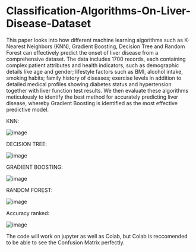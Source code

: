 # Classification-Algorithms-On-Liver-Disease-Dataset
This paper looks into how different machine learning algorithms such as K-Nearest Neighbors
(KNN), Gradient Boosting, Decision Tree and Random Forest can effectively predict the onset
of liver disease from a comprehensive dataset. The data includes 1700 records, each containing
complex patient attributes and health indicators, such as demographic details like age and
gender; lifestyle factors such as BMI, alcohol intake, smoking habits; family history of diseases;
exercise levels in addition to detailed medical profiles showing diabetes status and hypertension
together with liver function test results. We then evaluate these algorithms meticulously to
identify the best method for accurately predicting liver disease, whereby Gradient Boosting is
identified as the most effective predictive model.

KNN:

![image](https://github.com/Duaa-Ali/Classification-Algorithms-On-Liver-Disease-Dataset/assets/75847172/9c668b47-6bfd-4d73-93a1-b0d572c7fc4a)

DECISION TREE:

![image](https://github.com/Duaa-Ali/Classification-Algorithms-On-Liver-Disease-Dataset/assets/75847172/1b4feaa3-6cee-41cd-9b12-e47224899c0a)

GRADIENT BOOSTING:

![image](https://github.com/Duaa-Ali/Classification-Algorithms-On-Liver-Disease-Dataset/assets/75847172/bc20ea13-5224-445a-afc8-21cbb4e95181)

RANDOM FOREST:

![image](https://github.com/Duaa-Ali/Classification-Algorithms-On-Liver-Disease-Dataset/assets/75847172/9b3fce2e-0ac1-4231-bf90-916d9decb464)


Accuracy ranked:

![image](https://github.com/Duaa-Ali/Classification-Algorithms-On-Liver-Disease-Dataset/assets/75847172/68149288-b6d6-4f03-9123-961a9a1229c2)



The code will work on jupyter as well as Colab, but Colab is reccomended to be able to see the Confusion Matrix perfectly.
